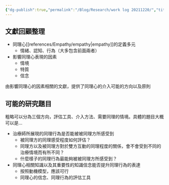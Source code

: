 ```yaml
---
{"dg-publish":true,"permalink":"/Blog/Research/work log 20211220/","title":"工作日誌 20211220","tags":["blog","work","empathy"],"created":"2021-12-20"}
---
```



## 文獻回顧整理

- 同理心[[references/Empathy/empathy\|empathy]]的定義多元
    - 情緒、認知、行為（大多包含前面兩者）
- 影響同理心表現的因素
    - 情境
    - 特質
    - 信念

由影響同理心的因素相關的文獻，提供了同理心的介入可能的方向以及原則


## 可能的研究題目
粗略可以分為三個方向，評估工具、介入方法、需要同理的情境。具體的題目大概可以是…

- 治療師所展現的同理行為是否能被被同理方所感受到
    - 被同理方的同理感受程度如何評估？
    - 同理方以及被同理方對於雙方互動的同理程度的關係，會不會受到不同的治療情境而有所不同？
    - 什麼樣子的同理行為最能夠被被同理方所感受到？
- 同理心相關知識以及其重要性的知識信念能否提升同理行為的表達
    - 按照動機模型，應該可行
    - 同理心的信念、同理行為的評估工具
